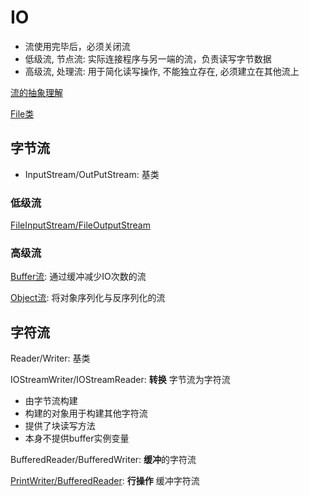 # IO

- 流使用完毕后，必须关闭流
- 低级流, 节点流: 实际连接程序与另一端的流，负责读写字节数据
- 高级流, 处理流: 用于简化读写操作, 不能独立存在, 必须建立在其他流上

[流的抽象理解](Java_Stream.md)

[File类](Java_File_Class.md)

## 字节流

- InputStream/OutPutStream: 基类

### 低级流

[FileInputStream/FileOutputStream](Java_FileIOStream.md)

### 高级流

[Buffer流](Java_BufferedIOStream.md): 通过缓冲减少IO次数的流

[Object流](Java_ObjectIOStream.md): 将对象序列化与反序列化的流

## 字符流

Reader/Writer: 基类

IOStreamWriter/IOStreamReader: **转换** 字节流为字符流

- 由字节流构建
- 构建的对象用于构建其他字符流
- 提供了块读写方法
- 本身不提供buffer实例变量

BufferedReader/BufferedWriter: **缓冲**的字符流

[PrintWriter/BufferedReader](Java_PrintWriter_BufferedReader.md): **行操作** 缓冲字符流
